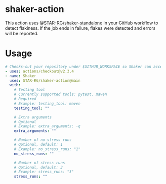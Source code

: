# shaker-action

This action uses [@STAR-RG/shaker-standalone](https://github.com/STAR-RG/shaker-standalone) in your GitHub workflow to detect flakiness. If the job ends in failure, flakes were detected and errors will be reported.

# Usage

```yaml
# Checks-out your repository under $GITHUB_WORKSPACE so Shaker can access it
- uses: actions/checkout@v2.3.4
- name: Shaker
  uses: STAR-RG/shaker-action@main
  with:
    # Testing tool
    # Currently supported tools: pytest, maven
    # Required
    # Example: testing_tool: maven
    testing_tool: ""

    # Extra arguments
    # Optional
    # Example: extra_arguments: -q
    extra_arguments: ""

    # Number of no-stress runs
    # Optional, default: 1
    # Example: no_stress_runs: "1"
    no_stress_runs: ""

    # Number of stress runs
    # Optional, default: 3
    # Example: stress_runs: "3"
    stress_runs: ""
```
